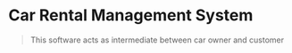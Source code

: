 # Car Rental Management System

> This  software acts as intermediate between car owner and customer


## 
